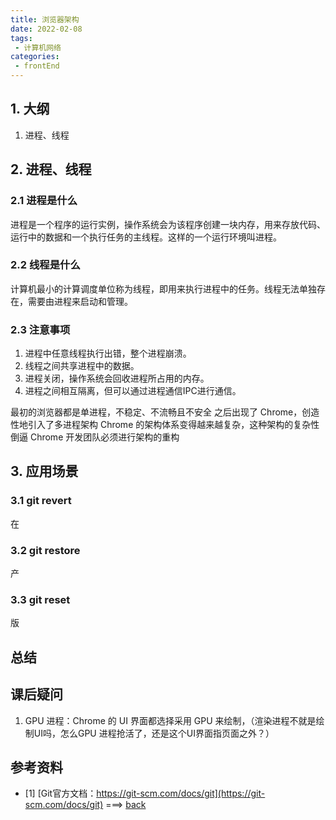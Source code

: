 ```yaml
---
title: 浏览器架构
date: 2022-02-08
tags:
 - 计算机网络     
categories: 
 - frontEnd
---
```


## 1. 大纲
1. 进程、线程

## 2. 进程、线程
### 2.1 进程是什么
进程是一个程序的运行实例，操作系统会为该程序创建一块内存，用来存放代码、运行中的数据和一个执行任务的主线程。这样的一个运行环境叫进程。

### 2.2 线程是什么
计算机最小的计算调度单位称为线程，即用来执行进程中的任务。线程无法单独存在，需要由进程来启动和管理。

### 2.3 注意事项
1. 进程中任意线程执行出错，整个进程崩溃。
2. 线程之间共享进程中的数据。
3. 进程关闭，操作系统会回收进程所占用的内存。
4. 进程之间相互隔离，但可以通过进程通信IPC进行通信。


最初的浏览器都是单进程，不稳定、不流畅且不安全
之后出现了 Chrome，创造性地引入了多进程架构
Chrome 的架构体系变得越来越复杂，这种架构的复杂性倒逼 Chrome 开发团队必须进行架构的重构

<!-- 通过翻阅 **Git官方文档**[<sup id="$1">1</sup>](#1)    

  
从定义上可以得知
- git revert：  创建一个新提交，**恢复**其他**提交**的更改
- git restore： **恢复**某个索引下的**文件**
- git reset：   **重置**到某个历史**索引** -->


## 3. 应用场景
### 3.1 git revert
在


### 3.2 git restore
产


### 3.3 git reset
版



## 总结






## 课后疑问

1. GPU 进程：Chrome 的 UI 界面都选择采用 GPU 来绘制，（渲染进程不就是绘制UI吗，怎么GPU 进程抢活了，还是这个UI界面指页面之外？）



## 参考资料
- <span id="1"></span>[1] [Git官方文档：https://git-scm.com/docs/git](https://git-scm.com/docs/git) ===> [back](#$1)



